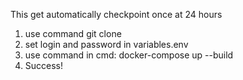This get automatically checkpoint once at 24 hours

1. use command git clone <repo>
2. set login and password in variables.env
3. use command in cmd: docker-compose up --build
4. Success!
